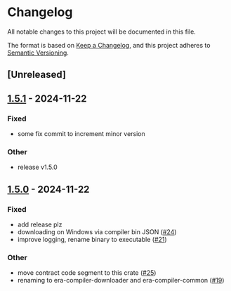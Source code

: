 # Changelog

All notable changes to this project will be documented in this file.

The format is based on [Keep a Changelog](https://keepachangelog.com/en/1.0.0/),
and this project adheres to [Semantic Versioning](https://semver.org/spec/v2.0.0.html).

## [Unreleased]

## [1.5.1](https://github.com/antonbaliasnikov/era-compiler-common/releases/tag/v{version}) - 2024-11-22

### Fixed

- some fix commit to increment minor version

### Other

- release v1.5.0

## [1.5.0](https://github.com/antonbaliasnikov/era-compiler-common/releases/tag/era-compiler-downloader-fork-v1.5.0) - 2024-11-22

### Fixed

- add release plz
- downloading on Windows via compiler bin JSON ([#24](https://github.com/antonbaliasnikov/era-compiler-common/pull/24))
- improve logging, rename binary to executable ([#21](https://github.com/antonbaliasnikov/era-compiler-common/pull/21))

### Other

- move contract code segment to this crate ([#25](https://github.com/antonbaliasnikov/era-compiler-common/pull/25))
- renaming to era-compiler-downloader and era-compiler-common ([#19](https://github.com/antonbaliasnikov/era-compiler-common/pull/19))
